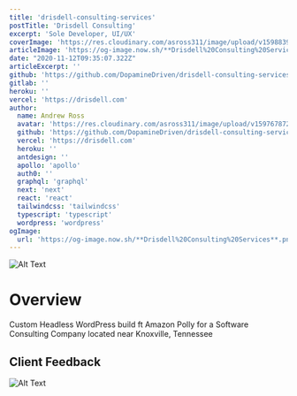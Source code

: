 ```yaml
---
title: 'drisdell-consulting-services'
postTitle: 'Drisdell Consulting'
excerpt: 'Sole Developer, UI/UX'
coverImage: 'https://res.cloudinary.com/asross311/image/upload/v1598839549/portfolio/Rectangle_6037_yckfs9.jpg'
articleImage: 'https://og-image.now.sh/**Drisdell%20Consulting%20Services**.png?theme=light&md=1&fontSize=100px&images=https%3A%2F%2Fassets.vercel.com%2Fimage%2Fupload%2Ffront%2Fassets%2Fdesign%2Fnextjs-black-logo.svg&images=https%3A%2F%2Fdev-to-uploads.s3.amazonaws.com%2Fi%2Fss8q9p3mq3mu4d3kvjpw.png&widths=350&widths=350&heights=350&heights=350'
date: "2020-11-12T09:35:07.322Z"
articleExcerpt: ''
github: 'https://github.com/DopamineDriven/drisdell-consulting-services'
gitlab: ''
heroku: ''
vercel: 'https://drisdell.com'
author:
  name: Andrew Ross
  avatar: 'https://res.cloudinary.com/asross311/image/upload/v1597678722/portfolio/doge_ropqvx.jpg'
  github: 'https://github.com/DopamineDriven/drisdell-consulting-services'
  vercel: 'https://drisdell.com'
  heroku: ''
  antdesign: ''
  apollo: 'apollo'
  auth0: ''
  graphql: 'graphql'
  next: 'next'
  react: 'react'
  tailwindcss: 'tailwindcss'
  typescript: 'typescript'
  wordpress: 'wordpress'
ogImage:
  url: 'https://og-image.now.sh/**Drisdell%20Consulting%20Services**.png?theme=light&md=1&fontSize=100px&images=https%3A%2F%2Fassets.vercel.com%2Fimage%2Fupload%2Ffront%2Fassets%2Fdesign%2Fnextjs-black-logo.svg&images=https%3A%2F%2Fdev-to-uploads.s3.amazonaws.com%2Fi%2Fss8q9p3mq3mu4d3kvjpw.png&widths=350&widths=350&heights=350&heights=350'
---
```


![Alt Text](https://dev-to-uploads.s3.amazonaws.com/i/k9lv12xtp4lkavj6ip0c.png)

# Overview
 Custom Headless WordPress build ft Amazon Polly for a Software Consulting Company located near Knoxville, Tennessee

 ## Client Feedback
 
 ![Alt Text](https://dev-to-uploads.s3.amazonaws.com/uploads/articles/gaygzxhr6oew2ti11l30.png)